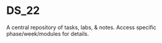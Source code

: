 # DS_22

A central repository of tasks, labs, & notes. Access specific phase/week/modules for details.
